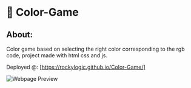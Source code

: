 # 🎨 Color-Game
## About:
Color game based on selecting the right color corresponding to the rgb code, project made with html css and js. 

Deployed @: [https://rockylogic.github.io/Color-Game/]

![Webpage Preview](https://cdn.discordapp.com/attachments/613371646937399296/704170209464025158/unknown.png)
